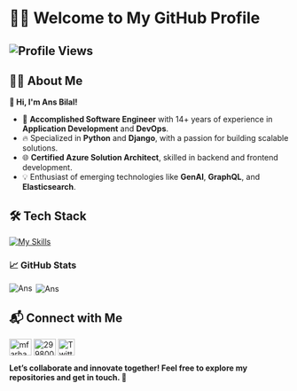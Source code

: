 # 👨‍💻 Welcome to My GitHub Profile  

![Profile Views](https://komarev.com/ghpvc/?username=YourGitHubUsername&label=Profile%20Views&color=0e75b6&style=flat) 
---

## 🧑‍💼 About Me  
**👋 Hi, I'm Ans Bilal!**  
- 🚀 **Accomplished Software Engineer** with 14+ years of experience in **Application Development** and **DevOps**.  
- 🔥 Specialized in **Python** and **Django**, with a passion for building scalable solutions.  
- 🌐 **Certified Azure Solution Architect**, skilled in backend and frontend development.  
- 💡 Enthusiast of emerging technologies like **GenAI**, **GraphQL**, and **Elasticsearch**.

## 🛠️ Tech Stack  
[![My Skills](https://skillicons.dev/icons?i=python,js,django,fastapi,flask,react,nodejs,elasticsearch,postgres,mysql,mongo,graphql,docker,nginx,grafana,gitlab,bitbucket,selenium,postman,jquery,pycharm,apple,linux,ubuntu&theme=light)](https://skillicons.dev)

### 📈 GitHub Stats
<p><img align="left" src="https://github-readme-stats.vercel.app/api/top-langs?username=mbilal117&show_icons=true&locale=en&layout=compact" alt="Ans" /></p>
<p>&nbsp;<img align="center" src="https://github-readme-stats.vercel.app/api?username=mbilal117&show_icons=true&locale=en" alt="Ans" /></p>

## 📬 Connect with Me  

<p align="left">
  <a href="https://www.linkedin.com/in/ansbilal" target="blank"><img align="center" src="https://raw.githubusercontent.com/rahuldkjain/github-profile-readme-generator/master/src/images/icons/Social/linked-in-alt.svg" alt="mfarhan133" height="30" width="40" /></a>
  <a href="https://stackoverflow.com/users/8718274" target="blank"><img align="center" src="https://raw.githubusercontent.com/rahuldkjain/github-profile-readme-generator/master/src/images/icons/Social/stack-overflow.svg" alt="2998007" height="30" width="40" /></a>
  <a href="https://twitter.com/ansbilal117" target="blank"><img align="center" src="https://raw.githubusercontent.com/rahuldkjain/github-profile-readme-generator/master/src/images/icons/Social/twitter.svg" alt="Twitter" height="30" height="40"/>
  </a>
</p>

**Let’s collaborate and innovate together! Feel free to explore my repositories and get in touch. 🚀**  
